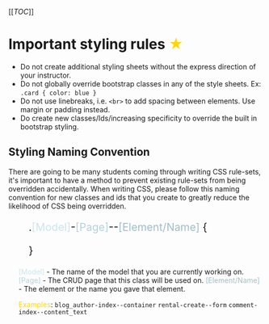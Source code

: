 [[_TOC_]]

# **Important styling rules** <span style="color: gold"> &#9733; </span>
- Do not create additional styling sheets without the express direction of your instructor. 
- Do not globally override bootstrap classes in any of the style sheets. Ex: `.card { color: blue }`
- Do not use linebreaks, i.e. `<br>` to add spacing between elements. Use margin or padding instead. 
- Do create new classes/Ids/increasing specificity to override the built in bootstrap styling. 

## **Styling Naming Convention**
There are going to be many students coming through writing CSS rule-sets, it's important to have a method to prevent existing rule-sets from being overridden accidentally.  When writing CSS, please follow this naming convention for new classes and ids that you create to greatly reduce the likelihood of CSS being overridden.

<div style="padding-left: 40px; font-size: 1.5em">

.<span style="color: rgb(200, 230, 240);">[Model]</span>-<span style="color: rgb(180, 210, 220);">[Page]</span>--<span style="color: rgb(160, 190, 200);">[Element/Name]</span> {

}
</div>

<div style="padding-left: 20px;">

<span style="color: rgb(200, 230, 240)">[Model]</span> - The name of the model that you are currently working on.
<span style="color: rgb(180, 210, 220)">[Page]</span> - The CRUD page that this class will be used on.
<span style="color: rgb(160, 190, 200);">[Element/Name]</span> - The element or the name you gave that element.

<span style="color: gold">Examples</span>: `blog_author-index--container` `rental-create--form` `comment-index--content_text`
</div>

